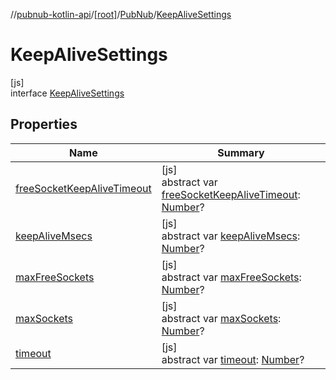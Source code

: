 //[pubnub-kotlin-api](../../../../index.md)/[[root]](../../index.md)/[PubNub](../index.md)/[KeepAliveSettings](index.md)

# KeepAliveSettings

[js]\
interface [KeepAliveSettings](index.md)

## Properties

| Name | Summary |
|---|---|
| [freeSocketKeepAliveTimeout](free-socket-keep-alive-timeout.md) | [js]<br>abstract var [freeSocketKeepAliveTimeout](free-socket-keep-alive-timeout.md): [Number](https://kotlinlang.org/api/core/kotlin-stdlib/kotlin/-number/index.html)? |
| [keepAliveMsecs](keep-alive-msecs.md) | [js]<br>abstract var [keepAliveMsecs](keep-alive-msecs.md): [Number](https://kotlinlang.org/api/core/kotlin-stdlib/kotlin/-number/index.html)? |
| [maxFreeSockets](max-free-sockets.md) | [js]<br>abstract var [maxFreeSockets](max-free-sockets.md): [Number](https://kotlinlang.org/api/core/kotlin-stdlib/kotlin/-number/index.html)? |
| [maxSockets](max-sockets.md) | [js]<br>abstract var [maxSockets](max-sockets.md): [Number](https://kotlinlang.org/api/core/kotlin-stdlib/kotlin/-number/index.html)? |
| [timeout](timeout.md) | [js]<br>abstract var [timeout](timeout.md): [Number](https://kotlinlang.org/api/core/kotlin-stdlib/kotlin/-number/index.html)? |

